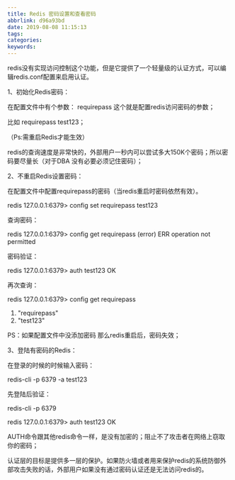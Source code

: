 ```yaml
---
title: Redis 密码设置和查看密码
abbrlink: d96a93bd
date: 2019-08-08 11:15:13
tags:
categories:
keywords:
---
```

   redis没有实现访问控制这个功能，但是它提供了一个轻量级的认证方式，可以编辑redis.conf配置来启用认证。

   1、初始化Redis密码：

   在配置文件中有个参数： requirepass  这个就是配置redis访问密码的参数；

   比如 requirepass test123；

   （Ps:需重启Redis才能生效）

   redis的查询速度是非常快的，外部用户一秒内可以尝试多大150K个密码；所以密码要尽量长（对于DBA 没有必要必须记住密码）；

   2、不重启Redis设置密码：

   在配置文件中配置requirepass的密码（当redis重启时密码依然有效）。

   redis 127.0.0.1:6379> config set requirepass test123

   查询密码：

   redis 127.0.0.1:6379> config get requirepass
   (error) ERR operation not permitted

   密码验证：

   redis 127.0.0.1:6379> auth test123
   OK

   再次查询：

   redis 127.0.0.1:6379> config get requirepass
   1) "requirepass"
   2) "test123"

   PS：如果配置文件中没添加密码 那么redis重启后，密码失效；

   3、登陆有密码的Redis：

   在登录的时候的时候输入密码：

   redis-cli -p 6379 -a test123

   先登陆后验证：

   redis-cli -p 6379

   redis 127.0.0.1:6379> auth test123
   OK

   AUTH命令跟其他redis命令一样，是没有加密的；阻止不了攻击者在网络上窃取你的密码；

   认证层的目标是提供多一层的保护。如果防火墙或者用来保护redis的系统防御外部攻击失败的话，外部用户如果没有通过密码认证还是无法访问redis的。